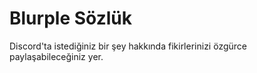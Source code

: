 # Blurple Sözlük
Discord'ta istediğiniz bir şey hakkında fikirlerinizi özgürce paylaşabileceğiniz yer.
